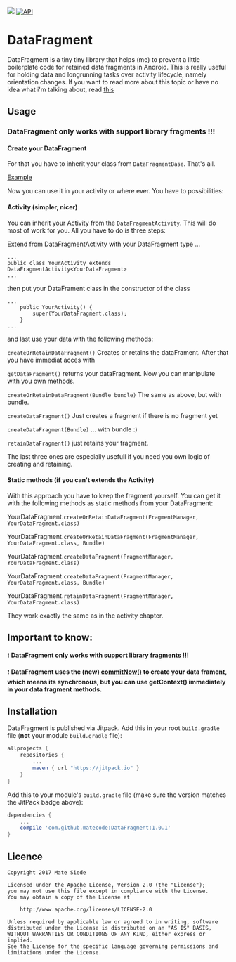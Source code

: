 [![](https://jitpack.io/v/matecode/DataFragment.svg)](https://jitpack.io/#matecode/DataFragment)
[![API](https://img.shields.io/badge/API-9%2B-blue.svg?style=flat)](https://android-arsenal.com/api?level=9)

# DataFragment

DataFragment is a tiny tiny library that helps (me) to prevent a little boilerplate code for retained data fragments in Android. This is really useful for holding data and longrunning tasks over activity lifecycle, namely orientation changes.
If you want to read more about this topic or have no idea what i'm talking about, read [this](https://developer.android.com/guide/topics/resources/runtime-changes.html#RetainingAnObject)

## Usage

### DataFragment only works with support library fragments !!!

#### Create your DataFragment

For that you have to inherit your class from `DataFragmentBase`. That's all.

[Example](https://github.com/matecode/DataFragment/blob/develop/app/src/main/java/de/mateware/datafragmentsample/DataFragment.java)

Now you can use it in your activity or where ever. You have to possibilities:

#### Activity (simpler, nicer)

You can inherit your Activity from the `DataFragmentActivity`. This will do most of work for you.
All you have to do is three steps:

Extend from DataFragmentActivity with your DataFragment type ...
```
...
public class YourActivity extends DataFragmentActivity<YourDataFragment>
...
```

then put your DataFrament class in the constructor of the class
```
...
    public YourActivity() {
        super(YourDataFragment.class);
    }
...
```

and last use your data with the following methods:

`createOrRetainDataFragment()` Creates or retains the dataFrament. After that you have immediat acces with

`getDataFragment()` returns your dataFragment. Now you can manipulate with you own methods.

`createOrRetainDataFragment(Bundle bundle)` The same as above, but with bundle.

`createDataFragment()` Just creates a fragment if there is no fragment yet

`createDataFragment(Bundle)` ... with bundle :)

`retainDataFragment()` just retains your fragment.

The last three ones are especially usefull if you need you own logic of creating and retaining.


#### Static methods (if you can't extends the Activity)

With this approach you have to keep the fragment yourself. You can get it with the following methods as static methods from your DataFragment:

YourDataFragment.`createOrRetainDataFragment(FragmentManager, YourDataFragment.class)`

YourDataFragment.`createOrRetainDataFragment(FragmentManager, YourDataFragment.class, Bundle)`

YourDataFragment.`createDataFragment(FragmentManager, YourDataFragment.class)`

YourDataFragment.`createDataFragment(FragmentManager, YourDataFragment.class, Bundle)`

YourDataFragment.`retainDataFragment(FragmentManager, YourDataFragment.class)`

They work exactly the same as in the activity chapter.

## Important to know:

:heavy_exclamation_mark: **DataFragment only works with support library fragments !!!**

:heavy_exclamation_mark: **DataFragment uses the (new) [commitNow()](https://developer.android.com/reference/android/support/v4/app/FragmentTransaction.html#commitNow()) to create your data frament, which means its synchronous, but you can use getContext() immediately in your data fragment methods.**

## Installation

DataFragment is published via Jitpack. Add this in your root `build.gradle` file (**not** your module `build.gradle` file):

```gradle
allprojects {
    repositories {
        ...
        maven { url "https://jitpack.io" }
    }
}
```

Add this to your module's `build.gradle` file (make sure the version matches the JitPack badge above):

```gradle
dependencies {
    ...
    compile 'com.github.matecode:DataFragment:1.0.1'
}
```

## Licence

```
Copyright 2017 Mate Siede

Licensed under the Apache License, Version 2.0 (the "License");
you may not use this file except in compliance with the License.
You may obtain a copy of the License at

    http://www.apache.org/licenses/LICENSE-2.0

Unless required by applicable law or agreed to in writing, software
distributed under the License is distributed on an "AS IS" BASIS,
WITHOUT WARRANTIES OR CONDITIONS OF ANY KIND, either express or implied.
See the License for the specific language governing permissions and
limitations under the License.
```